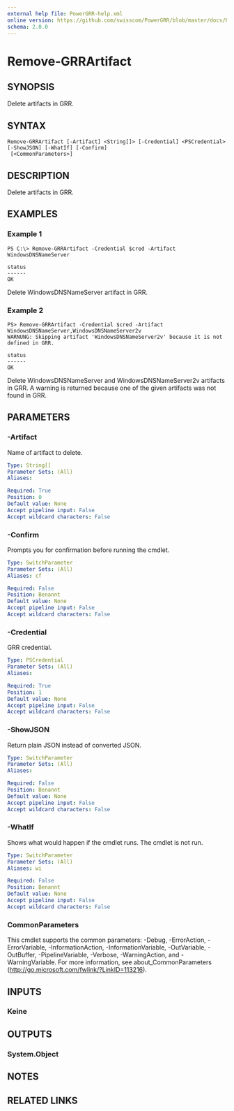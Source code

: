 ```yaml
---
external help file: PowerGRR-help.xml
online version: https://github.com/swisscom/PowerGRR/blob/master/docs/Remove-GRRArtifact.md
schema: 2.0.0
---
```


# Remove-GRRArtifact

## SYNOPSIS
Delete artifacts in GRR.

## SYNTAX

```
Remove-GRRArtifact [-Artifact] <String[]> [-Credential] <PSCredential> [-ShowJSON] [-WhatIf] [-Confirm]
 [<CommonParameters>]
```

## DESCRIPTION
Delete artifacts in GRR.

## EXAMPLES

### Example 1
```
PS C:\> Remove-GRRArtifact -Credential $cred -Artifact WindowsDNSNameServer

status
------
OK
```

Delete WindowsDNSNameServer artifact in GRR.

### Example 2
```
PS> Remove-GRRArtifact -Credential $cred -Artifact WindowsDNSNameServer,WindowsDNSNameServer2v
WARNUNG: Skipping artifact 'WindowsDNSNameServer2v' because it is not defined in GRR.

status
------
OK
```

Delete WindowsDNSNameServer and WindowsDNSNameServer2v artifacts in GRR. A
warning is returned because one of the given artifacts was not found in GRR.

## PARAMETERS

### -Artifact
Name of artifact to delete.

```yaml
Type: String[]
Parameter Sets: (All)
Aliases: 

Required: True
Position: 0
Default value: None
Accept pipeline input: False
Accept wildcard characters: False
```

### -Confirm
Prompts you for confirmation before running the cmdlet.

```yaml
Type: SwitchParameter
Parameter Sets: (All)
Aliases: cf

Required: False
Position: Benannt
Default value: None
Accept pipeline input: False
Accept wildcard characters: False
```

### -Credential
GRR credential.

```yaml
Type: PSCredential
Parameter Sets: (All)
Aliases: 

Required: True
Position: 1
Default value: None
Accept pipeline input: False
Accept wildcard characters: False
```

### -ShowJSON
Return plain JSON instead of converted JSON.

```yaml
Type: SwitchParameter
Parameter Sets: (All)
Aliases: 

Required: False
Position: Benannt
Default value: None
Accept pipeline input: False
Accept wildcard characters: False
```

### -WhatIf
Shows what would happen if the cmdlet runs.
The cmdlet is not run.

```yaml
Type: SwitchParameter
Parameter Sets: (All)
Aliases: wi

Required: False
Position: Benannt
Default value: None
Accept pipeline input: False
Accept wildcard characters: False
```

### CommonParameters
This cmdlet supports the common parameters: -Debug, -ErrorAction, -ErrorVariable, -InformationAction, -InformationVariable, -OutVariable, -OutBuffer, -PipelineVariable, -Verbose, -WarningAction, and -WarningVariable. For more information, see about_CommonParameters (http://go.microsoft.com/fwlink/?LinkID=113216).

## INPUTS

### Keine

## OUTPUTS

### System.Object

## NOTES

## RELATED LINKS

